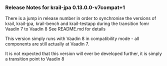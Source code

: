 ### Release Notes for krail-jpa 0.13.0.0-v7compat+1 

There is a jump in release number in order to synchronise the versions of krail, krail-jpa, krail-bench and krail-testapp during the transition fomr Vaadin 7 to Vaadin 8
See README.md for details

This version simply runs with Vaadin 8 in compatibility mode - all components are still actually at Vaadin 7.

It is not expected that this version will ever be developed further, it is simply a transition point to Vaadin 8

